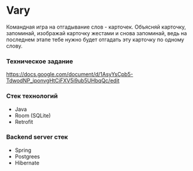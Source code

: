 # Vary

Командная игра на отгадывание слов - карточек. Объясняй карточку, запоминай, изображай карточку жестами и снова запоминай, ведь на последнем этапе тебе нужно будет отгадать эту карточку по одному слову.

### Техническое задание

https://docs.google.com/document/d/1AsyYsCpb5-TdwodNP_iponvgHtCiFXV5i9ub5UHbqQc/edit

### Стек технологий
* Java
* Room (SQLite)
* Retrofit

### Backend server стек
* Spring
* Postgrees
* Hibernate
